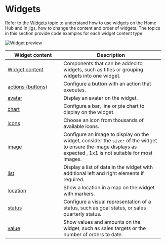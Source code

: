 # Widgets

Refer to the [Widgets](https://docs.jigx.com/widgets) topic to understand how to use widgets on the Home Hub and in jigs, how to change the content and order of widgets. The topics in this section provide code examples for each widget content type.

![Widget preview](https://archbee-image-uploads.s3.amazonaws.com/x7vdIDH6-ScTprfmi2XXX/ak9Nu4RoWB0o-2TsxbgmZ_widgets.png)

<table><thead><tr><th width="164.78125">Widget content</th><th>Description</th></tr></thead><tbody><tr><td><a href="Widgets/Content widget components.md">Widget content</a></td><td>Components that can be added to widgets, such as titles or grouping widgets into one widget.</td></tr><tr><td><a href="Widgets/actions _buttons_.md">actions (buttons)</a></td><td>Configure a button with an action that executes.</td></tr><tr><td><a href="Widgets/avatar.md">avatar</a></td><td>Display an avatar on the widget.</td></tr><tr><td><a href="Widgets/chart.md">chart</a></td><td>Configure a bar, line or pie chart to display on the widget.</td></tr><tr><td><a href="https://docs.jigx.com/jigx-icons">icons</a></td><td>Choose an icon from thousands of available icons.</td></tr><tr><td><a href="Widgets/image.md">image</a></td><td>Configure an image to display on the widget, consider the <code>size:</code> of the widget to ensure the image displays as expected , 1x1 is not suitable for most images.</td></tr><tr><td><a href="Widgets/list.md">list</a></td><td>Display a list of data in the widget with additional left and right elements if required.</td></tr><tr><td><a href="Widgets/location.md">location</a></td><td>Show a location in a map on the widget with markers.</td></tr><tr><td><a href="Widgets/status.md">status</a></td><td>Configure a visual representation of a status, such as goal status, or sales quarterly status.</td></tr><tr><td><a href="Widgets/value.md">value</a></td><td>Show values and amounts on the widget, such as sales targets or the number of orders to date.</td></tr></tbody></table>
